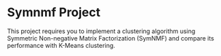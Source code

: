 # Symnmf Project
 This project requires you to implement a clustering algorithm using Symmetric Non-negative Matrix Factorization (SymNMF) and compare its performance with K-Means clustering. 
